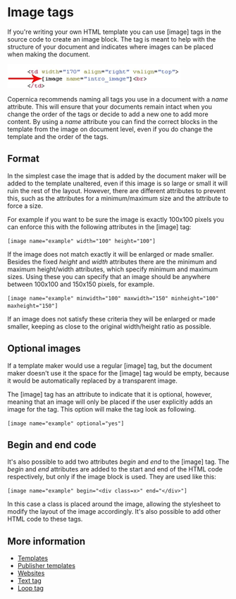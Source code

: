 # Image tags

If you're writing your own HTML template you can use [image] tags in the 
source code to create an image block. The tag is meant 
to help with the structure of your document and indicates where images 
can be placed when making the document.

![](../images/imageblocktag.png)

Copernica recommends naming all tags you use in a document with a *name* 
attribute. This will ensure that your documents remain intact when you 
change the order of the tags or decide to add a new one to add more content. 
By using a *name* attribute you can find the correct blocks in the template 
from the image on document level, even if you do change the template and 
the order of the tags.

## Format

In the simplest case the image that is added by the document maker will 
be added to the template unaltered, even if this image is so large or small it will 
ruin the rest of the layout. However, there are different attributes to prevent 
this, such as the attributes for a minimum/maximum size and the attribute 
to force a size.

For example if you want to be sure the image is exactly 100x100 pixels 
you can enforce this with the following attributes in the [image] tag:

`[image name="example" width="100" height="100"]`

If the image does not match exactly it will be enlarged or made smaller. 
Besides the fixed *height* and *width* attributes there are the 
minimum and maximum height/width attributes, which specify minimum and 
maximum sizes. Using these you can specify that an image should be 
anywhere between 100x100 and 150x150 pixels, for example.

`[image name="example" minwidth="100" maxwidth="150" minheight="100" maxheight="150"]`

If an image does not satisfy these criteria they will be enlarged or 
made smaller, keeping as close to the original width/height ratio as 
possible.

## Optional images

If a template maker would use a regular [image] tag, but the document 
maker doesn't use it the space for the [image] tag would be empty, because 
it would be automatically replaced by a transparent image.

The [image] tag has an attribute to indicate that it is optional, however, 
meaning that an image will only be placed if the user explicitly adds an 
image for the tag. This option will make the tag look as following.

`[image name="example" optional="yes"]`

## Begin and end code

It's also possible to add two attributes *begin* and *end* to the [image] 
tag. The *begin* and *end* attributes are added to the start and end of 
the HTML code respectively, but only if the image block is used. They 
are used like this:

`[image name="example" begin="<div class=x>" end="</div>"]`

In this case a class is placed around the image, allowing the stylesheet 
to modify the layout of the image accordingly. It's also possible to 
add other HTML code to these tags.

## More information

* [Templates](./templates)
* [Publisher templates](./publisher-templates)
* [Websites](./websites)
* [Text tag](./text-tag)
* [Loop tag](./loop-tag)
